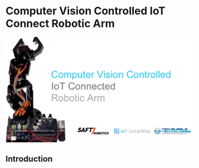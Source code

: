 # Computer Vision Controlled IoT Connect Robotic Arm

![Computer Vision Controlled IoT Connect Robotic Arm](Images/robotic-arm.jpg)

## Introduction